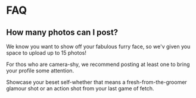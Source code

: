 # FAQ

## How many photos can I post?

We know you want to show off your fabulous furry face, so we'v
given you space to upload up to 15 photos!

For thos who are camera-shy, we recommend posting at least one to
bring your profile some attention.

Showcase your beset self-whether that means a fresh-from-the-groomer
glamour shot or an action shot from your last game of fetch.

